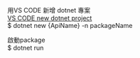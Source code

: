 
用VS CODE 新增 dotnet 專案  
[VS CODE new dotnet project](https://youtu.be/CqCDOosvZIk?t=2252)  
$ dotnet new {ApiName} -n packageName  
  
啟動package  
$ dotnet run  




















